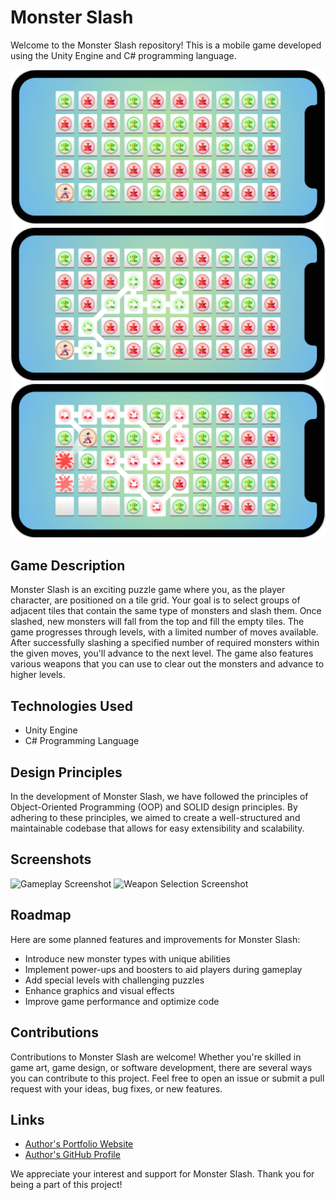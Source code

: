# Monster Slash
Welcome to the Monster Slash repository! This is a mobile game developed using the Unity Engine and C# programming language.

![Screenshot - 1](https://github.com/nakrekarpay1245/MonsterSlash/blob/main/MonsterSlash/Assets/Screenshots/SS_1.png)
![Screenshot - 2](https://github.com/nakrekarpay1245/MonsterSlash/blob/main/MonsterSlash/Assets/Screenshots/SS_2.png)
![Screenshot - 3](https://github.com/nakrekarpay1245/MonsterSlash/blob/main/MonsterSlash/Assets/Screenshots/SS_3.png)

## Game Description
Monster Slash is an exciting puzzle game where you, as the player character, are positioned on a tile grid. Your goal is to select groups of adjacent tiles that contain the same type of monsters and slash them. Once slashed, new monsters will fall from the top and fill the empty tiles. The game progresses through levels, with a limited number of moves available. After successfully slashing a specified number of required monsters within the given moves, you'll advance to the next level. The game also features various weapons that you can use to clear out the monsters and advance to higher levels.

## Technologies Used
- Unity Engine
- C# Programming Language

## Design Principles
In the development of Monster Slash, we have followed the principles of Object-Oriented Programming (OOP) and SOLID design principles. By adhering to these principles, we aimed to create a well-structured and maintainable codebase that allows for easy extensibility and scalability.

## Screenshots
![Gameplay Screenshot](screenshot1.png)
![Weapon Selection Screenshot](screenshot2.png)

## Roadmap
Here are some planned features and improvements for Monster Slash:

- Introduce new monster types with unique abilities
- Implement power-ups and boosters to aid players during gameplay
- Add special levels with challenging puzzles
- Enhance graphics and visual effects
- Improve game performance and optimize code

## Contributions
Contributions to Monster Slash are welcome! Whether you're skilled in game art, game design, or software development, there are several ways you can contribute to this project. Feel free to open an issue or submit a pull request with your ideas, bug fixes, or new features.

## Links
- [Author's Portfolio Website](https://www.example.com)
- [Author's GitHub Profile](https://github.com/yourusername)

We appreciate your interest and support for Monster Slash. Thank you for being a part of this project!

